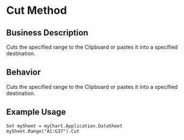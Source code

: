 # Cut Method

## Business Description
Cuts the specified range to the Clipboard or pastes it into a specified destination.

## Behavior
Cuts the specified range to the Clipboard or pastes it into a specified destination.

## Example Usage
```vba
Set mySheet = myChart.Application.DataSheet 
mySheet.Range("A1:G37").Cut
```
